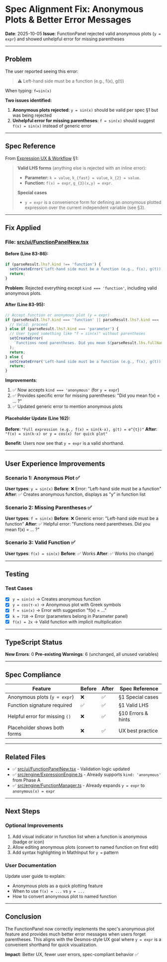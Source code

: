 # Spec Alignment Fix: Anonymous Plots & Better Error Messages

**Date**: 2025-10-05
**Issue**: FunctionPanel rejected valid anonymous plots (`y = expr`) and showed unhelpful error for missing parentheses

---

## Problem

The user reported seeing this error:
> ⚠️ Left-hand side must be a function (e.g., f(x), g(t))

When typing: `f=sin(x)`

**Two issues identified:**

1. **Anonymous plots rejected**: `y = sin(x)` should be valid per spec §1 but was being rejected
2. **Unhelpful error for missing parentheses**: `f = sin(x)` should suggest `f(x) = sin(x)` instead of generic error

---

## Spec Reference

From [Expression UX & Workflow](CLAUDE.md) §1:

> **Valid LHS forms** (anything else is rejected with an inline error):
> - **Parameter:** `k = value`, `k_{fast} = value`, `k_{2} = value`.
> - **Function:** `f(x) = expr`, `g_{3}(x,y) = expr`.
>
> **Special cases**
> - `y = expr` is a convenience form for defining an *anonymous* plotted expression over the current independent variable (see §3).

---

## Fix Applied

### File: [src/ui/FunctionPanelNew.tsx](src/ui/FunctionPanelNew.tsx)

#### Before (Line 83-86):
```typescript
if (parseResult.lhs?.kind !== 'function') {
  setCreateError('Left-hand side must be a function (e.g., f(x), g(t))');
  return;
}
```

**Problem**: Rejected everything except `kind === 'function'`, including valid anonymous plots.

#### After (Line 83-95):
```typescript
// Accept function or anonymous plot (y = expr)
if (parseResult.lhs?.kind === 'function' || parseResult.lhs?.kind === 'anonymous') {
  // Valid: proceed
} else if (parseResult.lhs?.kind === 'parameter') {
  // User typed something like "f = sin(x)" without parentheses
  setCreateError(
    `Functions need parentheses. Did you mean ${parseResult.lhs.fullName}(x) = ... ?`
  );
  return;
} else {
  setCreateError('Left-hand side must be a function (e.g., f(x), g(t)) or anonymous plot (y = ...)');
  return;
}
```

**Improvements**:
1. ✅ Now accepts `kind === 'anonymous'` (for `y = expr`)
2. ✅ Provides specific error for missing parentheses: "Did you mean f(x) = ... ?"
3. ✅ Updated generic error to mention anonymous plots

#### Placeholder Update (Line 162):
**Before**: `"Full expression (e.g., f(x) = sin(k·x), g(t) = e^{t})"`
**After**: `"f(x) = sin(k·x) or y = cos(x) for quick plot"`

**Benefit**: Users now see that `y = expr` is a valid shorthand.

---

## User Experience Improvements

### Scenario 1: Anonymous Plot ✅
**User types**: `y = sin(x)`
**Before**: ❌ Error: "Left-hand side must be a function"
**After**: ✅ Creates anonymous function, displays as "y" in function list

### Scenario 2: Missing Parentheses ✅
**User types**: `f = sin(x)`
**Before**: ❌ Generic error: "Left-hand side must be a function"
**After**: ✅ Helpful error: "Functions need parentheses. Did you mean f(x) = ... ?"

### Scenario 3: Valid Function ✅
**User types**: `f(x) = sin(x)`
**Before**: ✅ Works
**After**: ✅ Works (no change)

---

## Testing

### Test Cases
- [x] `y = sin(x)` → Creates anonymous function
- [x] `y = cos(τ·x)` → Anonymous plot with Greek symbols
- [x] `f = sin(x)` → Error with suggestion "f(x) = ..."
- [x] `k = 710` → Error (parameters belong in Parameter panel)
- [x] `f(x) = 2x` → Valid function with implicit multiplication

---

## TypeScript Status

**New Errors**: 0
**Pre-existing Warnings**: 6 (unchanged, all unused variables)

---

## Spec Compliance

| Feature | Before | After | Spec Reference |
|---------|--------|-------|----------------|
| Anonymous plots (`y = expr`) | ❌ | ✅ | §1 Special cases |
| Function signature required | ✅ | ✅ | §1 Valid LHS |
| Helpful error for missing `()` | ❌ | ✅ | §10 Errors & hints |
| Placeholder shows both forms | ❌ | ✅ | UX best practice |

---

## Related Files

- ✅ [src/ui/FunctionPanelNew.tsx](src/ui/FunctionPanelNew.tsx) - Validation logic updated
- ✅ [src/engine/ExpressionEngine.ts](src/engine/ExpressionEngine.ts) - Already supports `kind: 'anonymous'` from Phase A
- ✅ [src/engine/FunctionManager.ts](src/engine/FunctionManager.ts) - Already expands `y = expr` to `anonymous(x) = expr`

---

## Next Steps

### Optional Improvements
1. Add visual indicator in function list when a function is anonymous (badge or icon)
2. Allow editing anonymous plots (convert to named function on first edit)
3. Add syntax highlighting in MathInput for `y =` pattern

### User Documentation
Update user guide to explain:
- Anonymous plots as a quick plotting feature
- When to use `f(x) = ...` vs `y = ...`
- How to convert anonymous plot to named function

---

## Conclusion

The FunctionPanel now correctly implements the spec's anonymous plot feature and provides much better error messages when users forget parentheses. This aligns with the Desmos-style UX goal where `y = expr` is a convenient shorthand for quick visualization.

**Impact**: Better UX, fewer user errors, spec-compliant behavior ✅
